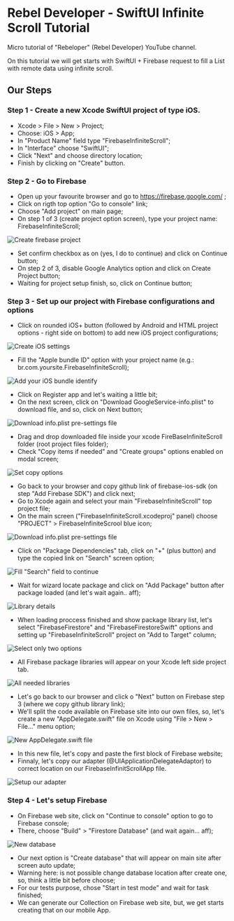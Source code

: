 # Rebel Developer - SwiftUI Infinite Scroll Tutorial

Micro tutorial of "Rebeloper" (Rebel Developer) YouTube channel.

On this tutorial we will get starts with SwiftUI + Firebase request to fill a List with remote data using infinite scroll.

## Our Steps

### Step 1 - Create a new Xcode SwiftUI project of type iOS.

- Xcode > File > New > Project;
- Choose: iOS > App;
- In "Product Name" field type "FirebaseInfiniteScroll";
- In "Interface" choose "SwiftUI";
- Click "Next" and choose directory location;
- Finish by clicking on "Create" button.

### Step 2 - Go to Firebase

- Open up your favourite browser and go to https://firebase.google.com/ ;
- Click on rigth top option "Go to console" link;
- Choose "Add project" on main page;
- On step 1 of 3 (create project option screen), type your project name: FirebaseInfiniteScroll;

![Create firebase project](images/img01.png)

- Set confirm checkbox as on (yes, I do to continue) and click on Continue button;
- On step 2 of 3, disable Google Analytics option and click on Create Project button;
- Waiting for project setup finish, so, click on Continue button;

### Step 3 - Set up our project with Firebase configurations and options

- Click on rounded iOS+ button (followed by Android and HTML project options - right side on bottom) to add new iOS project configurations;

![Create iOS settings](images/img02.png)

- Fill the "Apple bundle ID" option with your project name (e.g.: br.com.yoursite.FirebaseInfiniteScroll);

![Add your iOS bundle identify](images/img03.png)

- Click on Register app and let's waiting a little bit;
- On the next screen, click on "Download GoogleService-info.plist" to download file, and so, click on Next button;

![Download info.plist pre-settings file](images/img04.png)

- Drag and drop downloaded file inside your xcode FireBaseInfiniteScroll folder (root project files folder);
- Check "Copy items if needed" and "Create groups" options enabled on modal screen;

![Set copy options](images/img05.png)

- Go back to your browser and copy github link of firebase-ios-sdk (on step "Add Firebase SDK") and click next;
- Go to Xcode again and select your main "FirebaseInfiniteScroll" top project file;
- On the main screen ("FirebaseInfiniteScroll.xcodeproj" panel) choose "PROJECT" > FirebaseInfiniteScrool blue icon;

![Download info.plist pre-settings file](images/img06.png)

- Click on "Package Dependencies" tab, click on "+" (plus button) and type the copied link on "Search" screen option;

![Fill "Search" field to continue](images/img07.png)

- Wait for wizard locate package and click on "Add Package" button after package loaded (and let's wait again.. aff);

![Library details](images/img08.png)

- When loading proccess finished and show package library list, let's select "FirebaseFirestore" and "FirebaseFirestoreSwift" options and setting up "FirebaseInfiniteScroll" project on "Add to Target" column;

![Select only two options](images/img09.png)

- All Firebase package libraries will appear on your Xcode left side project tab.

![All needed libraries](images/img10.png)

- Let's go back to our browser and click o "Next" button on Firebase step 3 (where we copy github library link);
- We'll split the code available on Firebase site into our own files, so, let's create a new "AppDelegate.swift" file on Xcode using "File > New > File..." menu option;

![New AppDelegate.swift file](images/img11.png)

- In this new file, let's copy and paste the first block of Firebase website;
- Finnaly, let's copy our adapter (@UIApplicationDelegateAdaptor) to correct location on our FirebaseInfinitScrollApp file.

![Setup our adapter](images/img12.png)

### Step 4 - Let's setup Firebase

- On Firebase web site, click on "Continue to console" option to go to Firebase console;
- There, choose "Build" > "Firestore Database" (and wait again... aff);

![New database](images/img13.png)

- Our next option is "Create database" that will appear on main site after screen auto update;
- Warning here: is not possible change database location after create one, so, think a little bit before choose;
- For our tests purpose, chose "Start in test mode" and wait for task finished;
- We can generate our Collection on Firebase web site, but, we get starts creating that on our mobile App.
